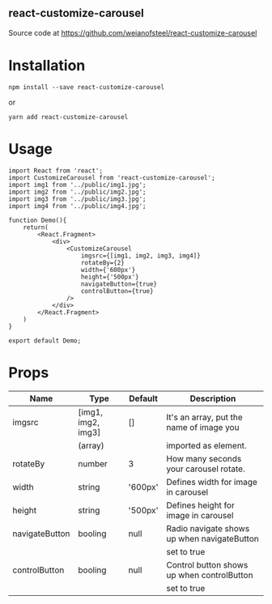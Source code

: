 ## react-customize-carousel


Source code at https://github.com/weianofsteel/react-customize-carousel


# Installation
    
    npm install --save react-customize-carousel

or

    yarn add react-customize-carousel


# Usage

``` 
import React from 'react';
import CustomizeCarousel from 'react-customize-carousel';
import img1 from '../public/img1.jpg';
import img2 from '../public/img2.jpg';
import img3 from '../public/img3.jpg';
import img4 from '../public/img4.jpg';

function Demo(){
    return(
        <React.Fragment>
            <div>
                <CustomizeCarousel
                    imgsrc={[img1, img2, img3, img4]}
                    rotateBy={2}
                    width={'600px'}
                    height={'500px'}
                    navigateButton={true}
                    controlButton={true}
                />
            </div> 
        </React.Fragment>
    )
}

export default Demo;
```

# Props

|       Name      |         Type         |  Default  |                   Description                  |
|-----------------|----------------------|-----------|------------------------------------------------|
|  imgsrc         |  [img1, img2, img3]  |  []       | It's an array, put the name of image you       |
|                 |  (array)             |           | imported as element.                           |
|  rotateBy       |  number              |  3        | How many seconds your carousel rotate.         |
|  width          |  string              |  '600px'  | Defines width for image in carousel            |
|  height         |  string              |  '500px'  | Defines height for image in carousel           |
|  navigateButton |  booling             |  null     | Radio navigate shows up when navigateButton    |
|                 |                      |           | set to true                                    |
|  controlButton  |  booling             |  null     | Control button shows up when controlButton     |
|                 |                      |           | set to true                                    |